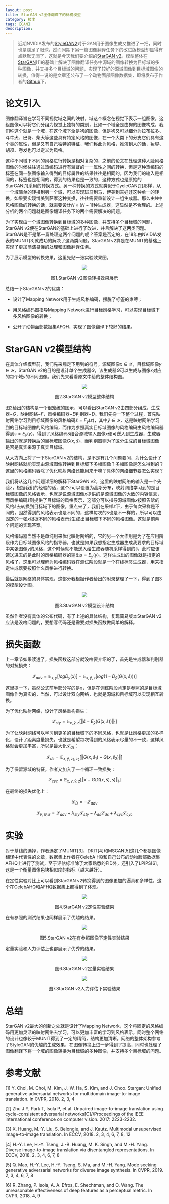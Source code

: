 ```yaml
---
layout: post
title: StarGAN v2图像翻译下的标榜模型
category: 技术
tags: [GAN]
description: 
---
```


> 近期NVIDIA发布的[StyleGAN2](https://arxiv.org/abs/1912.04958)对于GAN用于图像生成又推进了一把，同时也是赚足了眼球，然而同期下另一篇图像翻译任务下的改进版模型却显得有点默默无闻了，这就是今天我们要介绍的[StarGAN v2](https://arxiv.org/abs/1912.01865)。模型整体在[StarGAN](https://arxiv.org/abs/1711.09020)[1]的基础上解决了图像翻译任务中源域的图像转换为目标域的多种图像，并支持多个目标域的问题，实现了较好的源域图像到目标域图像的转换，值得一说的是文章还公布了一个动物面部图像数据集，即将发布于作者的[Github](https://github.com/clovaai/stargan-v2)下。

# 论文引入

图像翻译旨在学习不同视觉域之间的映射，域这个概念在视觉下表示一组图像，这组图像可以将它们分组为视觉上独特的类别，比如一个域全是由狗的图像构成，我们称这个就是一个域，在这个域下全是狗的图像，但是狗又可以细分为拉布拉多、斗牛犬、巴哥、柴犬等这些具有特定风格的图像，在一个大类下的分支它们具有这个类的属性，但是又有自己独特的特征，我们称此为风格，推演到人的话，妆容、胡须、卷发也可以定义为风格。

这种不同域下不同的风格进行转换是相对复杂的，之前的论文在处理这种人脸风格图像的时候往往通过热编码进行有监督的一一属性之间的转换，但是这种热编码的标签在同一张图像输入得到的目标属性的结果往往是相同的，因为我们的输入是相同的，标签也是相同的，得到的结果也是一致的，这种方式也是原始的StarGAN[1]采用的转换方式。另一种转换的方式就类似于CycleGAN[2]那样，从一个域简单的转换到另一个域，可以实现斑马到马，博美到吉娃娃这种单一的转换，如果要实现博美到萨摩这种变换，往往需要重新设计一组生成器。那么由$N$中风格图像的转换的话，就需要设计$N \times (N-1)$种生成器，这显然是不合理的。上述分析的两个问题就是图像翻译任务下的两个需要解决的问题。

为了实现由一个域图像转换到目标域的多种图像，并支持多个目标域的问题，StarGAN v2便在StarGAN的基础上进行了改进，并且解决了这两类问题。StarGAN是不是第一篇处理这两个问题的呢？答案是否定的，在18年由NVIDIA发表的MUNIT[3]就成功的解决了这两类问题，StarGAN v2算是在MUNIT的基础上实现了更加简洁易懂的处理和图像翻译任务。

为了展示模型的转换效果，这里先贴一张实验效果图。

<p align="center">
    <img src="/assets/img/GAN/StarGAN2-1.jpg">
</p>

<p align="center">
    图1.StarGAN v2图像转换效果展示
</p>

总结一下StarGAN v2的优势：

- 设计了Mapping Network用于生成风格编码，摆脱了标签的束缚；

- 用风格编码器指导Mapping Network进行目标风格学习，可以实现目标域下多风格图像的转换；
- 公开了动物面部数据集AFQH，实现了图像翻译下较好的结果。

# StarGAN v2模型结构

在具体介绍模型前，我们先来规定下用到的符号，源域图像$x \in \mathcal X$，目标域图像$y \in \mathcal Y$，StarGAN v2的目的是设计单个生成器$G$，该生成器$G$可以生成与图像$x$对应的每个域$y$的不同图像。我们先来看看原文中给的整体结构图。

<p align="center">
    <img src="/assets/img/GAN/StarGAN2-2.png">
</p>

<p align="center">
    图2.StarGAN v2模型整体结构
</p>

图2给出的结构是一个很笼统的图示，可以看出StarGAN v2由四部分组成，生成器$-G$，映射网络$-F$，风格编码器$-E$判别器$-D$。我们先捋一下整个过程，首先映射网络学习到目标域图像的风格编码$\hat s = F_{\hat y}(z)$，其中$\hat y \in \mathcal Y$，这是映射网络学习到的目标域图像的风格编码，而作为参照真实目标域图像的风格编码由风格编码器得到$s=E_y(y)$，得到了风格编码$\hat s$结合源域输入图像$x$便可送入到生成器，生成器输出的就是转换后的目标域图像$G(x, \hat s)$，而判别器则为了区分生成的目标域图像是否是真实来源于真实目标域。

从大方向上捋了一下StarGAN v2的结构，是不是有几个问题要问，为什么设计了映射网络就能实现由源域图像转换到目标域下多幅图像？多幅图像是怎么得到的？这里的风格编码器除了优化映射网络还能用来干嘛？具体的网络细节要怎么实现？

我们将从这几个问题详细的解释下StarGAN v2，这里的映射网络的输入是一个先验$z$，根据我们的经验的话，这个$z$可以设置为高斯分布，映射网络学习到的是目标域图像的风格表示，也就是说源域图像$x$提供的是源域图像的大致的内容信息，而风格编码$\hat s$则提供了目标域的风格表示，这部分可以指导源域图像$x$按照告诉的风格$\hat s$去转换到目标域下的图像。重点来了，我们在采样$z$下，由于每次采样是不同的，固然得到的风格表示也是不同的，这样每次的$\hat s$也是不一样的，所以可以由固定的一张$x$根据不同的风格表示$\hat s$生成出目标域下不同的风格图像。这就是前两个问题的实现答案。

风格编码器当然不是单纯用来优化映射网络的，它的另一个大作用是为了在应用阶段作为目标域图像风格的指导器，也就是如果我想指定生成器生成我要求的目标域中某张图像$y$的风格，这个时候就不能送入给生成器随机采样得到的$\hat s$，此时应该馈送进去的是此时的风格编码器的输出$s=E_y(y)$。这样生成出的图像就是指定的风格了，这里可以理解为风格编码器在测试阶段就是一个在线标签生成器，用来指定生成器要按照什么风格进行转换。

最后就是网络的具体实现，这部分我根据作者给出的附录整理了一下，得到了图3的模型设计图。

<p align="center">
    <img src="/assets/img/GAN/StarGAN2-3.png">
</p>

<p align="center">
    图3.StarGAN v2模型设计结构
</p>

虽然作者没有具体的公布代码，有了上述的具体结构，复现简易版本StarGAN v2应该是没啥问题的，要想写代码还是需要对损失函数做简单的解释。

# 损失函数

上一章节如果读透了，损失函数这部分就没啥要介绍的了，首先是生成器和判别器的对抗损失：

$$
\mathcal L_{adv} = \mathbb E_{x,y}[logD_y(x)] + \mathbb E_{x, \hat {y}, z}[log(1-D_{\hat {y}}(G(x, \hat {s})))]
$$

这里提一下，虽然公式前半部分写的是$x$，但是在训练阶段肯定是参照的是目标域图像作为真实的，当然，可以设计双向网络，也就是源域和目标域可以实现相互转换。

为了优化映射网络，设计了风格重构损失：

$$
\mathcal L_{sty} = \mathbb E_{x, \hat{y}, z} [\Vert \hat{s} - E_{\hat{y}}(G(x, \hat{s})) \Vert_1]
$$

为了让映射网络可以学习到更多的目标域下的不同风格，也就是让风格更加的多样化，设计了距离度量损失，也就是希望每次得到的风格表示尽量的不一致，这样风格就会更加丰富，所以是最大化$\mathcal L_{ds}$：

$$
\mathcal L_{ds} = \mathbb E_{x, \hat{y}, z_1, z_2}[\Vert G(x,\hat{s}_1) - G(x, \hat{s}_2) \Vert]
$$

为了保留源域的特征，作者又加入了一个循环一致损失：

$$
\mathcal L_{cyc} = \mathbb E_{x, y, \hat{y},z}[\Vert x - G(G(x, \hat{s}), s) \Vert_1]
$$

在最终的损失优化上：

$$
\mathcal L_D = - \mathcal L_{adv}
$$

$$
\mathcal L_{F,G,E} = \mathcal L_{adv} + \lambda_{sty} \mathcal L_{sty} - \lambda_{ds} \mathcal L_{ds} + \lambda_{cyc} \mathcal L_{cyc}
$$


# 实验

对于基线的选择，作者选定了MUNIT[3]、DRIT[4]和MSGAN[5]这几个都是图像翻译中代表性的文章，数据集上作者在CelebA HQ和自己公布的动物脸部数据集 AFHQ上进行了测试，至于评估标准除了大家熟悉的FID外，还引入了LPIPS[6]，这是一个衡量图像色块相似度的指标（越大越好）。

在定性实验对比上可以看到StarGAN v2转换得到的图像更加的逼真和多样性，这个在CelebAHQ和AFHQ数据集上都得到了体现。

<p align="center">
    <img src="/assets/img/GAN/StarGAN2-4.png">
</p>

<p align="center">
    图4.StarGAN v2定性实验结果
</p>

在有参照的测试结果也同样展示了优越的结果。

<p align="center">
    <img src="/assets/img/GAN/StarGAN2-5.png">
</p>

<p align="center">
    图5.StarGAN v2在有参照图像下定性实验结果
</p>

定量实验和人力评估上也都展示了优秀的结果。

<p align="center">
    <img src="/assets/img/GAN/StarGAN2-6.png">
</p>

<p align="center">
    图6.StarGAN v2定量实验结果
</p>

<p align="center">
    <img src="/assets/img/GAN/StarGAN2-7.png">
</p>

<p align="center">
    图7.StarGAN v2人力评估下实验结果
</p>

# 总结

StarGAN v2最大的创新之处就是设计了Mapping Network，这个将固定的风格编码用更加灵活的映射网络去学习，可以更加丰富的学习到风格表示，同时整个网络的设计也像较于MUNIT得到了一定的精简，结构更加清晰。网络的整体架构参考了StyleGAN的优越的生成效果，在图像转换上进一步得到了提高，同时也处理了图像翻译下将一个域的图像转换为目标域的多种图像，并支持多个目标域的问题。

# 参考文献

[1] Y. Choi, M. Choi, M. Kim, J.-W. Ha, S. Kim, and J. Choo. Stargan: Uniﬁed generative adversarial networks for multidomain image-to-image translation. In CVPR, 2018. 2, 3, 4

[2] Zhu J Y, Park T, Isola P, et al. Unpaired image-to-image translation using cycle-consistent adversarial networks[C]//Proceedings of the IEEE international conference on computer vision. 2017: 2223-2232.

[3] X. Huang, M.-Y. Liu, S. Belongie, and J. Kautz. Multimodal unsupervised image-to-image translation. In ECCV, 2018. 2, 3, 4, 6, 7, 8, 12

[4] H.-Y. Lee, H.-Y. Tseng, J.-B. Huang, M. K. Singh, and M.-H. Yang. Diverse image-to-image translation via disentangled representations. In ECCV, 2018. 2, 3, 4, 6, 7, 8

[5] Q. Mao, H.-Y. Lee, H.-Y. Tseng, S. Ma, and M.-H. Yang. Mode seeking generative adversarial networks for diverse image synthesis. In CVPR, 2019. 2, 3, 4, 6, 7, 8

[6] R. Zhang, P. Isola, A. A. Efros, E. Shechtman, and O. Wang. The unreasonable effectiveness of deep features as a perceptual metric. In CVPR, 2018. 4, 9